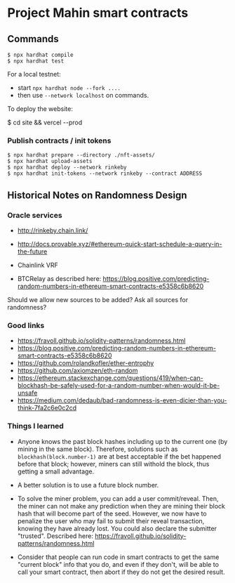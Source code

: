 # Project Mahin smart contracts

## Commands

    $ npx hardhat compile
    $ npx hardhat test

For a local testnet:

  - start `npx hardhat node --fork ....`
  - then use `--network localhost` on commands.

To deploy the website:

   $ cd site && vercel --prod


### Publish contracts / init tokens 

    $ npx hardhat prepare --directory ./nft-assets/
    $ npx hardhat upload-assets
    $ npx hardhat deploy --network rinkeby
    $ npx hardhat init-tokens --network rinkeby --contract ADDRESS


## Historical Notes on Randomness Design

### Oracle services

- http://rinkeby.chain.link/

- http://docs.provable.xyz/#ethereum-quick-start-schedule-a-query-in-the-future
- Chainlink VRF
- BTCRelay as described here: https://blog.positive.com/predicting-random-numbers-in-ethereum-smart-contracts-e5358c6b8620

Should we allow new sources to be added? Ask all sources for randomness?

### Good links

- https://fravoll.github.io/solidity-patterns/randomness.html
- https://blog.positive.com/predicting-random-numbers-in-ethereum-smart-contracts-e5358c6b8620
- https://github.com/rolandkofler/ether-entrophy
- https://github.com/axiomzen/eth-random
- https://ethereum.stackexchange.com/questions/419/when-can-blockhash-be-safely-used-for-a-random-number-when-would-it-be-unsafe
- https://medium.com/dedaub/bad-randomness-is-even-dicier-than-you-think-7fa2c6e0c2cd

### Things I learned

- Anyone knows the past block hashes including up to the current one (by mining in the same block).
  Therefore, solutions such as `blockhash(block.number-1)` are at best acceptable if the bet happened
  before that block; however, miners can still withold the block, thus getting a small advantage.
  
- A better solution is to use a future block number.
  
- To solve the miner problem, you can add a user commit/reveal. Then, the miner can not make any 
  prediction when they are mining their block hash that will become part of the seed. However, we now
  have to penalize the user who may fail to submit their reveal transaction, knowing they have already 
  lost. You could also declare the submitter "trusted". Described here: 
  https://fravoll.github.io/solidity-patterns/randomness.html
  
- Consider that people can run code in smart contracts to get the same "current block" info that you do,
  and even if they don't, will be able to call your smart contract, then abort if they do not get the 
  desired result.

